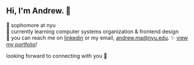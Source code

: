 ## Hi, I'm Andrew. 👋

📖 sophomore at nyu\
🎨 currently learning computer systems organization & frontend design\
💼 you can reach me on [linkedin](https://www.linkedin.com/in/andrewmaa/) or my email, [andrew.ma@nyu.edu](mailto:andrew.ma@nyu.edu). 
✨ [view my portfolio](https://andrewma.io)!

looking forward to connecting with you 🙌

<!--
**andrewmaa/andrewmaa** is a ✨ _special_ ✨ repository because its `README.md` (this file) appears on your GitHub profile.

Here are some ideas to get you started:

- 🔭 I’m currently working on ...
- 🌱 I’m currently learning ...
- 👯 I’m looking to collaborate on ...
- 🤔 I’m looking for help with ...
- 💬 Ask me about ...
- 📫 How to reach me: ...
- 😄 Pronouns: ...
- ⚡ Fun fact: ...
-->
